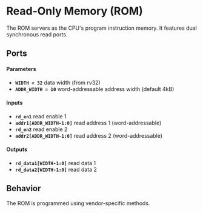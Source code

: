 # Read-Only Memory (ROM)

The ROM servers as the CPU's program instruction memory.
It features dual synchronous read ports.

## Ports

#### Parameters

- **`WIDTH = 32`** data width (from rv32)
- **`ADDR_WIDTH = 10`** word-addressable address width (default 4kB)

#### Inputs

- **`rd_en1`** read enable 1
- **`addr1[ADDR_WIDTH-1:0]`** read address 1 (word-addressable)
- **`rd_en2`** read enable 2
- **`addr2[ADDR_WIDTH-1:0]`** read address 2 (word-addressable)

#### Outputs

- **`rd_data1[WIDTH-1:0]`** read data 1
- **`rd_data2[WIDTH-1:0]`** read data 2


## Behavior

The ROM is programmed using vendor-specific methods.
